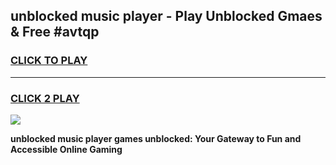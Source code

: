 
## unblocked music player - Play Unblocked Gmaes & Free #avtqp
<h3>
<a href="https://news.freeplayer.one?title=unblocked_music_player&ref=24F">CLICK TO PLAY</a></h3>
<hr>

<h3>
<a href="https://news.freeplayer.one?title=unblocked_music_player&ref=24F">CLICK 2 PLAY</a>
  
</h3>

<a href="https://news.freeplayer.one?title=unblocked_music_player&ref=24F/"><img src="https://clearcache.store/games.png"></a>


**unblocked music player games unblocked: Your Gateway to Fun and Accessible Online Gaming**
